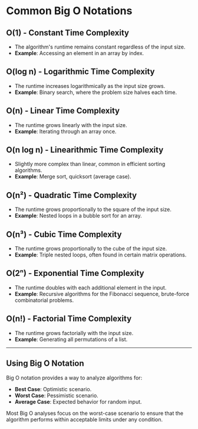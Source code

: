 # Common Big O Notations

## O(1) - Constant Time Complexity
- The algorithm's runtime remains constant regardless of the input size.
- **Example**: Accessing an element in an array by index.

## O(log n) - Logarithmic Time Complexity
- The runtime increases logarithmically as the input size grows.
- **Example**: Binary search, where the problem size halves each time.

## O(n) - Linear Time Complexity
- The runtime grows linearly with the input size.
- **Example**: Iterating through an array once.

## O(n log n) - Linearithmic Time Complexity
- Slightly more complex than linear, common in efficient sorting algorithms.
- **Example**: Merge sort, quicksort (average case).

## O(n²) - Quadratic Time Complexity
- The runtime grows proportionally to the square of the input size.
- **Example**: Nested loops in a bubble sort for an array.

## O(n³) - Cubic Time Complexity
- The runtime grows proportionally to the cube of the input size.
- **Example**: Triple nested loops, often found in certain matrix operations.

## O(2ⁿ) - Exponential Time Complexity
- The runtime doubles with each additional element in the input.
- **Example**: Recursive algorithms for the Fibonacci sequence, brute-force combinatorial problems.

## O(n!) - Factorial Time Complexity
- The runtime grows factorially with the input size.
- **Example**: Generating all permutations of a list.

---

## Using Big O Notation

Big O notation provides a way to analyze algorithms for:

- **Best Case**: Optimistic scenario.
- **Worst Case**: Pessimistic scenario.
- **Average Case**: Expected behavior for random input.

Most Big O analyses focus on the worst-case scenario to ensure that the algorithm performs within acceptable limits under any condition.
